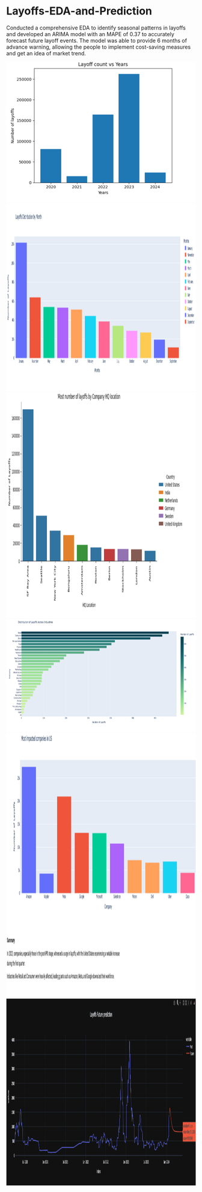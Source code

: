 # Layoffs-EDA-and-Prediction
Conducted a comprehensive EDA to identify seasonal patterns in layoffs and developed an ARIMA model with an MAPE of 0.37 to accurately forecast future layoff events. The model was able to provide 6 months of advance warning, allowing the people to implement cost-saving measures and get an idea of market trend.

![Alt text](https://github.com/shrbh025/Layoffs-EDA-and-Prediction/blob/main/Years.png)
<img src="https://github.com/shrbh025/Layoffs-EDA-and-Prediction/blob/main/ByMonth.png" width="2000" height="500">
<img src="https://github.com/shrbh025/Layoffs-EDA-and-Prediction/blob/main/Location.png" width="2500" height="600">
<img src="https://github.com/shrbh025/Layoffs-EDA-and-Prediction/blob/main/Industries.png" width="2500" height="300">
<img src="https://github.com/shrbh025/Layoffs-EDA-and-Prediction/blob/main/ImpactedCompanies.png" width="2500" height="700">
<img src="https://github.com/shrbh025/Layoffs-EDA-and-Prediction/blob/main/Future%20Prediction.png" width="3500" height="500">
